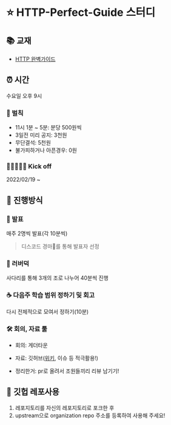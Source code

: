 # ⭐️ HTTP-Perfect-Guide 스터디

## 📚 교재

- [HTTP 완벽가이드](http://www.kyobobook.co.kr/product/detailViewKor.laf?mallGb=KOR&ejkGb=KOR&barcode=9788966261208)

## ⏰ 시간

수요일 오후 9시

### 👻 벌칙

- 11시 1분 ~ 5분: 분당 500원씩
- 3일전 미리 공지: 3천원
- 무단결석: 5천원
- 불가피하거나 아픈경우: 0원

### 🏃🏻🏃🏻‍♀️ Kick off

2022/02/19 ~

## 📝 진행방식

### 🎤 발표

매주 2명씩 발표(각 10분씩)

> 디스코드 경마🏇를 통해 발표자 선정

### 🐥 러버덕

사다리를 통해 3개의 조로 나누어 40분씩 진행

### ☕️ 다음주 학습 범위 정하기 및 회고

다시 전체적으로 모여서 정하기(10분)

### 🛠 회의, 자료 툴

- 회의: 게더타운
- 자료: 깃허브([위키](https://github.com/FEonTheBlock/HTTP-Perfect-Guide/wiki), 이슈 등 적극활용!)

- 정리한거: pr로 올려서 조원들끼리 리뷰 남기기!

## 📜 깃헙 레포사용

1. 레포지토리를 자신의 레포지토리로 포크한 후
2. upstream으로 organization repo 주소를 등록하여 사용해 주세요!
